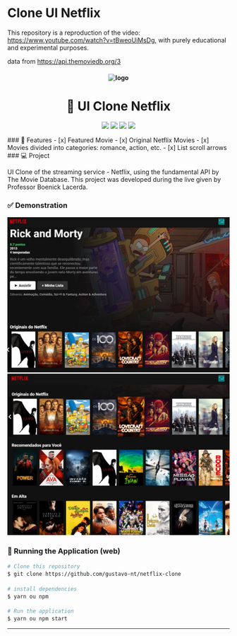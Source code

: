 # Clone UI Netflix

This repository is a reproduction of the video: https://www.youtube.com/watch?v=tBweoUiMsDg, with purely educational and experimental purposes. 

data from https://api.themoviedb.org/3

<h4 align="center">
  <img src="https://logodownload.org/wp-content/uploads/2014/10/netflix-logo-2.png" alt="logo" height="75"/>
</h4>

<h1 align="center">
    🚀 UI Clone Netflix
</h1>


<p align="center">
  <img src="https://img.shields.io/badge/react%20version-16.8.0-informational"/>
  <img src="https://img.shields.io/badge/next%20version-latest-important" />
  <img src="https://img.shields.io/badge/last%20commit-february-blue" />
  <img src="https://img.shields.io/badge/license-MIT-success"/>
</p>
### 📎 Features 
- [x] Featured Movie
- [x] Original Netflix Movies
- [x] Movies divided into categories: romance, action, etc.
- [x] List scroll arrows
### 💻 Project

UI Clone of the streaming service - Netflix, using the fundamental API by The Movie Database. This project was developed during the live given by Professor Boenick Lacerda.

### ✅ Demonstration
![Screenshot_1](/imgs/Screenshot_1.jpg "Screenshot_1")![Screenshot_2](/imgs/Screenshot_2.jpg "Screenshot_2")

### 📗 Running the Application (web)

```bash
# Clone this repository
$ git clone https://github.com/gustavo-nt/netflix-clone

# install dependencies
$ yarn ou npm

# Run the application
$ yarn ou npm start
```

<hr/>
